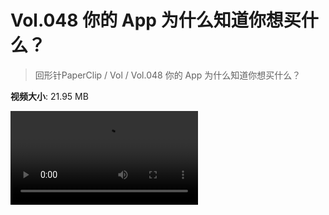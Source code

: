 # Vol.048 你的 App 为什么知道你想买什么？

> 回形针PaperClip / Vol / Vol.048 你的 App 为什么知道你想买什么？

**视频大小**: 21.95 MB

<div class="video"><video src="https://file.hsyhx.top/video/PaperClip/Vol/048.mp4" controls preload>🤔 您的浏览器不支持 video 标签</video></div>
